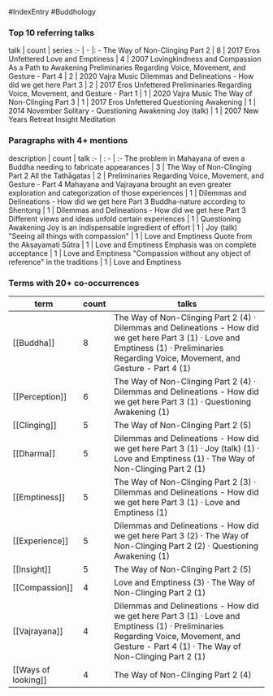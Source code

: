 #IndexEntry #Buddhology

### Top 10 referring talks
talk | count | series
:- | - |: -
<a data-href="The Way of Non-Clinging Part 2" class="internal-link">The Way of Non-Clinging Part 2</a> | 8 | <a data-href="2017 Eros Unfettered" class="internal-link">2017 Eros Unfettered</a>
<a data-href="Love and Emptiness" class="internal-link">Love and Emptiness</a> | 4 | <a data-href="2007 Lovingkindness and Compassion As a Path to Awakening" class="internal-link">2007 Lovingkindness and Compassion As a Path to Awakening</a>
<a data-href="Preliminaries Regarding Voice, Movement, and Gesture - Part 4" class="internal-link">Preliminaries Regarding Voice, Movement, and Gesture - Part 4</a> | 2 | <a data-href="2020 Vajra Music" class="internal-link">2020 Vajra Music</a>
<a data-href="Dilemmas and Delineations - How did we get here Part 3" class="internal-link">Dilemmas and Delineations - How did we get here Part 3</a> | 2 | <a data-href="2017 Eros Unfettered" class="internal-link">2017 Eros Unfettered</a>
<a data-href="Preliminaries Regarding Voice, Movement, and Gesture - Part 1" class="internal-link">Preliminaries Regarding Voice, Movement, and Gesture - Part 1</a> | 1 | <a data-href="2020 Vajra Music" class="internal-link">2020 Vajra Music</a>
<a data-href="The Way of Non-Clinging Part 3" class="internal-link">The Way of Non-Clinging Part 3</a> | 1 | <a data-href="2017 Eros Unfettered" class="internal-link">2017 Eros Unfettered</a>
<a data-href="Questioning Awakening" class="internal-link">Questioning Awakening</a> | 1 | <a data-href="2014 November Solitary - Questioning Awakening" class="internal-link">2014 November Solitary - Questioning Awakening</a>
<a data-href="Joy (talk)" class="internal-link">Joy (talk)</a> | 1 | <a data-href="2007 New Years Retreat Insight Meditation" class="internal-link">2007 New Years Retreat Insight Meditation</a>

### Paragraphs with 4+ mentions
description | count | talk
:- | : - | :-
<a aria-label-position="top" aria-label="The Way of Non-Clinging Part 2 > The problem in Mahayana of even a Buddha needing to fabricate appearances" data-href="The Way of Non-Clinging Part 2#The problem in Mahayana of even a Buddha needing to fabricate appearances" class="internal-link">The problem in Mahayana of even a Buddha needing to fabricate appearances</a> | 3 | <a data-href="The Way of Non-Clinging Part 2" class="internal-link">The Way of Non-Clinging Part 2</a>
<a aria-label-position="top" aria-label="Preliminaries Regarding Voice, Movement, and Gesture - Part 4 > All the Tathāgatas" data-href="Preliminaries Regarding Voice, Movement, and Gesture - Part 4#All the Tathāgatas" class="internal-link">All the Tathāgatas</a> | 2 | <a data-href="Preliminaries Regarding Voice, Movement, and Gesture - Part 4" class="internal-link">Preliminaries Regarding Voice, Movement, and Gesture - Part 4</a>
<a aria-label-position="top" aria-label="Dilemmas and Delineations - How did we get here Part 3 > Mahayana and Vajrayana brought an even greater exploration and categorization of those experiences" data-href="Dilemmas and Delineations - How did we get here Part 3#Mahayana and Vajrayana brought an even greater exploration and categorization of those experiences" class="internal-link">Mahayana and Vajrayana brought an even greater exploration and categorization of those experiences</a> | 1 | <a data-href="Dilemmas and Delineations - How did we get here Part 3" class="internal-link">Dilemmas and Delineations - How did we get here Part 3</a>
<a aria-label-position="top" aria-label="Dilemmas and Delineations - How did we get here Part 3 > Buddha-nature according to Shentong" data-href="Dilemmas and Delineations - How did we get here Part 3#Buddha-nature according to Shentong" class="internal-link">Buddha-nature according to Shentong</a> | 1 | <a data-href="Dilemmas and Delineations - How did we get here Part 3" class="internal-link">Dilemmas and Delineations - How did we get here Part 3</a>
<a aria-label-position="top" aria-label="Questioning Awakening > Different views and ideas unfold certain experiences" data-href="Questioning Awakening#Different views and ideas unfold certain experiences" class="internal-link">Different views and ideas unfold certain experiences</a> | 1 | <a data-href="Questioning Awakening" class="internal-link">Questioning Awakening</a>
<a aria-label-position="top" aria-label="Joy (talk) > Joy is an indispensable ingredient of effort" data-href="Joy (talk)#Joy is an indispensable ingredient of effort" class="internal-link">Joy is an indispensable ingredient of effort</a> | 1 | <a data-href="Joy (talk)" class="internal-link">Joy (talk)</a>
<a aria-label-position="top" aria-label="Love and Emptiness > Seeing all things with compassion" data-href="Love and Emptiness#Seeing all things with compassion" class="internal-link">&quot;Seeing all things with compassion&quot;</a> | 1 | <a data-href="Love and Emptiness" class="internal-link">Love and Emptiness</a>
<a aria-label-position="top" aria-label="Love and Emptiness > Quote from the Akṣayamati Sūtra" data-href="Love and Emptiness#Quote from the Akṣayamati Sūtra" class="internal-link">Quote from the Akṣayamati Sūtra</a> | 1 | <a data-href="Love and Emptiness" class="internal-link">Love and Emptiness</a>
<a aria-label-position="top" aria-label="Love and Emptiness > Emphasis was on complete acceptance" data-href="Love and Emptiness#Emphasis was on complete acceptance" class="internal-link">Emphasis was on complete acceptance</a> | 1 | <a data-href="Love and Emptiness" class="internal-link">Love and Emptiness</a>
<a aria-label-position="top" aria-label="Love and Emptiness > Compassion without any object of reference in the traditions" data-href="Love and Emptiness#Compassion without any object of reference in the traditions" class="internal-link">&quot;Compassion without any object of reference&quot; in the traditions</a> | 1 | <a data-href="Love and Emptiness" class="internal-link">Love and Emptiness</a>

### Terms with 20+ co-occurrences
term | count | talks
-|-|-
[[Buddha]] | 8 | <span class="counts"><a data-href="The Way of Non-Clinging Part 2" class="internal-link">The Way of Non-Clinging Part 2</a> (4) · <a data-href="Dilemmas and Delineations - How did we get here Part 3" class="internal-link">Dilemmas and Delineations - How did we get here Part 3</a> (1) · <a data-href="Love and Emptiness" class="internal-link">Love and Emptiness</a> (1) · <a data-href="Preliminaries Regarding Voice, Movement, and Gesture - Part 4" class="internal-link">Preliminaries Regarding Voice, Movement, and Gesture - Part 4</a> (1)</span> 
[[Perception]] | 6 | <span class="counts"><a data-href="The Way of Non-Clinging Part 2" class="internal-link">The Way of Non-Clinging Part 2</a> (4) · <a data-href="Dilemmas and Delineations - How did we get here Part 3" class="internal-link">Dilemmas and Delineations - How did we get here Part 3</a> (1) · <a data-href="Questioning Awakening" class="internal-link">Questioning Awakening</a> (1)</span> 
[[Clinging]] | 5 | <span class="counts"><a data-href="The Way of Non-Clinging Part 2" class="internal-link">The Way of Non-Clinging Part 2</a> (5)</span> 
[[Dharma]] | 5 | <span class="counts"><a data-href="Dilemmas and Delineations - How did we get here Part 3" class="internal-link">Dilemmas and Delineations - How did we get here Part 3</a> (1) · <a data-href="Joy (talk)" class="internal-link">Joy (talk)</a> (1) · <a data-href="Love and Emptiness" class="internal-link">Love and Emptiness</a> (1) · <a data-href="The Way of Non-Clinging Part 2" class="internal-link">The Way of Non-Clinging Part 2</a> (1)</span> 
[[Emptiness]] | 5 | <span class="counts"><a data-href="The Way of Non-Clinging Part 2" class="internal-link">The Way of Non-Clinging Part 2</a> (3) · <a data-href="Dilemmas and Delineations - How did we get here Part 3" class="internal-link">Dilemmas and Delineations - How did we get here Part 3</a> (1) · <a data-href="Love and Emptiness" class="internal-link">Love and Emptiness</a> (1)</span> 
[[Experience]] | 5 | <span class="counts"><a data-href="Dilemmas and Delineations - How did we get here Part 3" class="internal-link">Dilemmas and Delineations - How did we get here Part 3</a> (2) · <a data-href="The Way of Non-Clinging Part 2" class="internal-link">The Way of Non-Clinging Part 2</a> (2) · <a data-href="Questioning Awakening" class="internal-link">Questioning Awakening</a> (1)</span> 
[[Insight]] | 5 | <span class="counts"><a data-href="The Way of Non-Clinging Part 2" class="internal-link">The Way of Non-Clinging Part 2</a> (5)</span> 
[[Compassion]] | 4 | <span class="counts"><a data-href="Love and Emptiness" class="internal-link">Love and Emptiness</a> (3) · <a data-href="The Way of Non-Clinging Part 2" class="internal-link">The Way of Non-Clinging Part 2</a> (1)</span> 
[[Vajrayana]] | 4 | <span class="counts"><a data-href="Dilemmas and Delineations - How did we get here Part 3" class="internal-link">Dilemmas and Delineations - How did we get here Part 3</a> (1) · <a data-href="Love and Emptiness" class="internal-link">Love and Emptiness</a> (1) · <a data-href="Preliminaries Regarding Voice, Movement, and Gesture - Part 4" class="internal-link">Preliminaries Regarding Voice, Movement, and Gesture - Part 4</a> (1) · <a data-href="The Way of Non-Clinging Part 2" class="internal-link">The Way of Non-Clinging Part 2</a> (1)</span> 
[[Ways of looking]] | 4 | <span class="counts"><a data-href="The Way of Non-Clinging Part 2" class="internal-link">The Way of Non-Clinging Part 2</a> (4)</span> 

